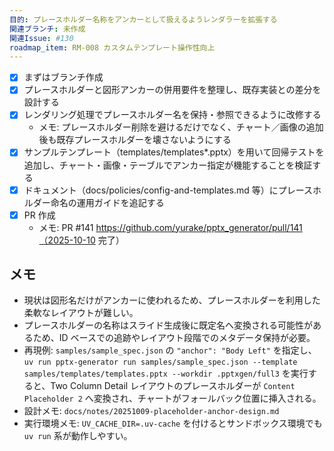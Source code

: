 ```yaml
---
目的: プレースホルダー名称をアンカーとして扱えるようレンダラーを拡張する
関連ブランチ: 未作成
関連Issue: #130
roadmap_item: RM-008 カスタムテンプレート操作性向上
---
```


- [x] まずはブランチ作成
- [x] プレースホルダーと図形アンカーの併用要件を整理し、既存実装との差分を設計する
- [x] レンダリング処理でプレースホルダー名を保持・参照できるように改修する
  - メモ: プレースホルダー削除を避けるだけでなく、チャート／画像の追加後も既存プレースホルダーを壊さないようにする
- [x] サンプルテンプレート（templates/templates*.pptx）を用いて回帰テストを追加し、チャート・画像・テーブルでアンカー指定が機能することを検証する
- [x] ドキュメント（docs/policies/config-and-templates.md 等）にプレースホルダー命名の運用ガイドを追記する
- [x] PR 作成
  - メモ: PR #141 https://github.com/yurake/pptx_generator/pull/141（2025-10-10 完了）

## メモ
- 現状は図形名だけがアンカーに使われるため、プレースホルダーを利用した柔軟なレイアウトが難しい。
- プレースホルダーの名称はスライド生成後に既定名へ変換される可能性があるため、ID ベースでの追跡やレイアウト段階でのメタデータ保持が必要。
- 再現例: `samples/sample_spec.json` の `"anchor": "Body Left"` を指定し、`uv run pptx-generator run samples/sample_spec.json --template samples/templates/templates.pptx --workdir .pptxgen/full3` を実行すると、Two Column Detail レイアウトのプレースホルダーが `Content Placeholder 2` へ変換され、チャートがフォールバック位置に挿入される。
- 設計メモ: `docs/notes/20251009-placeholder-anchor-design.md`
- 実行環境メモ: `UV_CACHE_DIR=.uv-cache` を付けるとサンドボックス環境でも `uv run` 系が動作しやすい。
